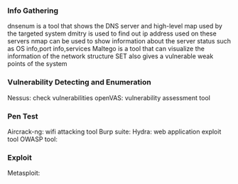 ### Info Gathering
dnsenum is a tool that shows the DNS server and high-level map  used by the targeted system
dmitry is used to find out ip address used on these servers
nmap can be used to show information about the server status such as OS info,port info,services 
Maltego is a tool that can visualize the information of the network structure
SET also gives a vulnerable weak points of the system

### Vulnerability Detecting and Enumeration
Nessus: check vulnerabilities 
openVAS: vulnerability assessment tool

### Pen Test
Aircrack-ng: wifi attacking tool 
Burp suite: 
Hydra: web application exploit tool
OWASP tool:

### Exploit
Metasploit: 
